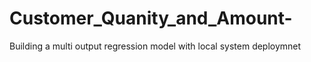 # Customer_Quanity_and_Amount-
Building a multi output regression model with local system deploymnet
